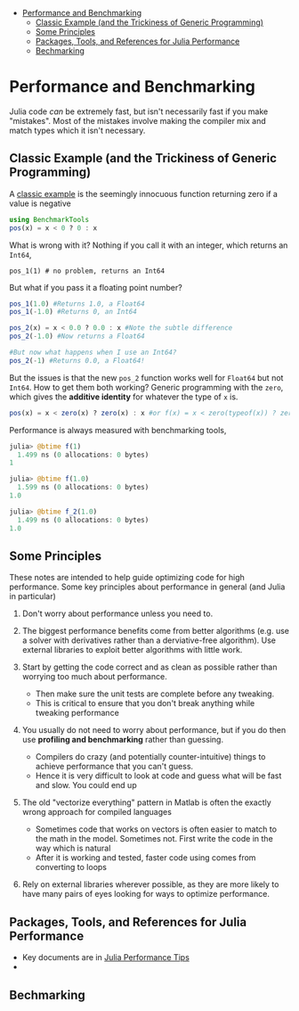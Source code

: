 - [Performance and Benchmarking](#performance-and-benchmarking)
    - [Classic Example (and the Trickiness of Generic Programming)](#classic-example-and-the-trickiness-of-generic-programming)
    - [Some Principles](#some-principles)
    - [Packages, Tools, and References for Julia Performance](#packages-tools-and-references-for-julia-performance)
    - [Bechmarking](#bechmarking)

# Performance and Benchmarking
Julia code *can* be extremely fast, but isn't necessarily fast if you make "mistakes". Most of the mistakes involve making the compiler mix and match types which it isn't necessary.

## Classic Example (and the Trickiness of Generic Programming)
A [classic example](https://docs.julialang.org/en/latest/manual/performance-tips/#Write-%22type-stable%22-functions-1) is the seemingly innocuous function returning zero if a value is negative
```julia
using BenchmarkTools
pos(x) = x < 0 ? 0 : x
```
What is wrong with it?  Nothing if you call it with an integer, which returns an `Int64`,
```
pos_1(1) # no problem, returns an Int64
```
But what if you pass it a floating point number?
```julia
pos_1(1.0) #Returns 1.0, a Float64
pos_1(-1.0) #Returns 0, an Int64

pos_2(x) = x < 0.0 ? 0.0 : x #Note the subtle difference
pos_2(-1.0) #Now returns a Float64

#But now what happens when I use an Int64?
pos_2(-1) #Returns 0.0, a Float64!
```
But the issues is that the new `pos_2` function works well for `Float64` but not `Int64`.  How to get them both working?  Generic programming with the `zero`, which gives the **additive identity** for whatever the type of `x` is.
```julia
pos(x) = x < zero(x) ? zero(x) : x #or f(x) = x < zero(typeof(x)) ? zero(typeof(x)) : x
```



Performance is always measured with benchmarking tools,
```julia
julia> @btime f(1)
  1.499 ns (0 allocations: 0 bytes)
1

julia> @btime f(1.0)
  1.599 ns (0 allocations: 0 bytes)
1.0

julia> @btime f_2(1.0)
  1.499 ns (0 allocations: 0 bytes)
1.0
```

## Some Principles
These notes are intended to help guide optimizing code for high performance.  Some key principles about performance in general (and Julia in particular)
1. Don't worry about performance unless you need to.
2. The biggest performance benefits come from better algorithms (e.g. use a solver with derivatives rather than a derviative-free algorithm).  Use external libraries to exploit better algorithms with little work.
3. Start by getting the code correct and as clean as possible rather than worrying too much about performance.
    - Then make sure the unit tests are complete before any tweaking.
    - This is critical to ensure that you don't break anything while tweaking performance
4. You usually do not need to worry about performance, but if you do then use **profiling and benchmarking** rather than guessing.
    - Compilers do crazy (and potentially counter-intuitive) things to achieve performance that you can't guess.
    - Hence it is very difficult to look at code and guess what will be fast and slow.  You could end up 
5. The old "vectorize everything" pattern in Matlab is often the exactly wrong approach for compiled languages
    - Sometimes code that works on vectors is often easier to match to the math in the model.  Sometimes not.  First write the code in the way which is natural
    - After it is working and tested, faster code using comes from converting to loops

6. Rely on external libraries wherever possible, as they are more likely to have many pairs of eyes looking for ways to optimize performance.

## Packages, Tools, and References for Julia Performance
- Key documents are in [Julia Performance Tips](https://docs.julialang.org/en/stable/manual/performance-tips/)
- 

## Bechmarking 